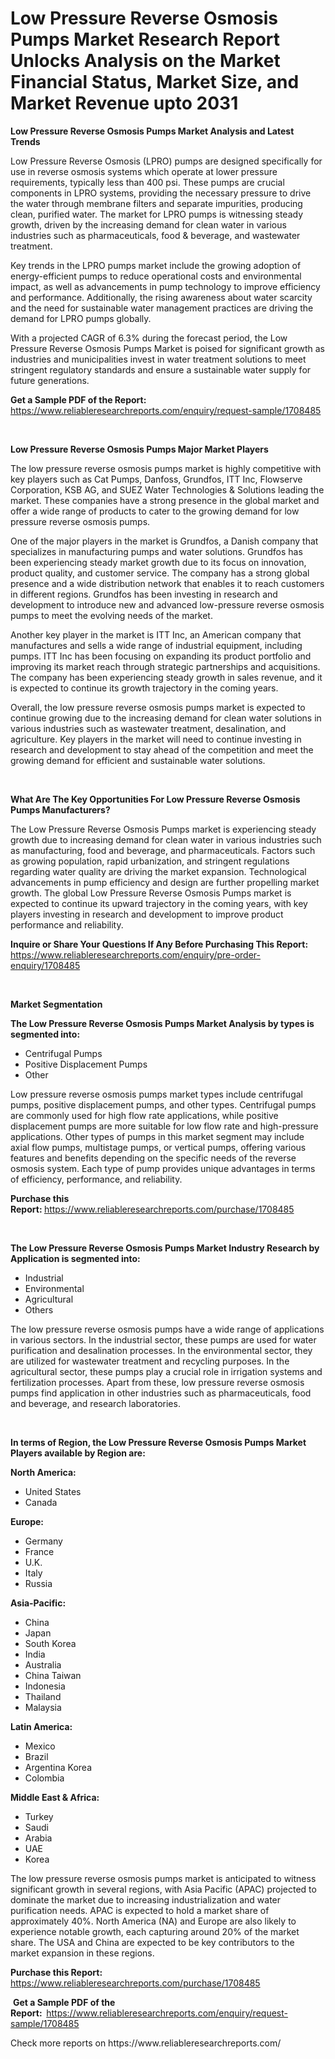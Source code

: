 <p><h1>Low Pressure Reverse Osmosis Pumps Market Research Report Unlocks Analysis on the Market Financial Status, Market Size, and Market Revenue upto 2031</h1></p><p><strong>Low Pressure Reverse Osmosis Pumps Market Analysis and Latest Trends</strong></p>
<p><p>Low Pressure Reverse Osmosis (LPRO) pumps are designed specifically for use in reverse osmosis systems which operate at lower pressure requirements, typically less than 400 psi. These pumps are crucial components in LPRO systems, providing the necessary pressure to drive the water through membrane filters and separate impurities, producing clean, purified water. The market for LPRO pumps is witnessing steady growth, driven by the increasing demand for clean water in various industries such as pharmaceuticals, food & beverage, and wastewater treatment.</p><p>Key trends in the LPRO pumps market include the growing adoption of energy-efficient pumps to reduce operational costs and environmental impact, as well as advancements in pump technology to improve efficiency and performance. Additionally, the rising awareness about water scarcity and the need for sustainable water management practices are driving the demand for LPRO pumps globally.</p><p>With a projected CAGR of 6.3% during the forecast period, the Low Pressure Reverse Osmosis Pumps Market is poised for significant growth as industries and municipalities invest in water treatment solutions to meet stringent regulatory standards and ensure a sustainable water supply for future generations.</p></p>
<p><strong>Get a Sample PDF of the Report:&nbsp;</strong> <a href="https://www.reliableresearchreports.com/enquiry/request-sample/1708485">https://www.reliableresearchreports.com/enquiry/request-sample/1708485</a></p>
<p>&nbsp;</p>
<p><strong>Low Pressure Reverse Osmosis Pumps Major Market Players</strong></p>
<p><p>The low pressure reverse osmosis pumps market is highly competitive with key players such as Cat Pumps, Danfoss, Grundfos, ITT Inc, Flowserve Corporation, KSB AG, and SUEZ Water Technologies & Solutions leading the market. These companies have a strong presence in the global market and offer a wide range of products to cater to the growing demand for low pressure reverse osmosis pumps.</p><p>One of the major players in the market is Grundfos, a Danish company that specializes in manufacturing pumps and water solutions. Grundfos has been experiencing steady market growth due to its focus on innovation, product quality, and customer service. The company has a strong global presence and a wide distribution network that enables it to reach customers in different regions. Grundfos has been investing in research and development to introduce new and advanced low-pressure reverse osmosis pumps to meet the evolving needs of the market.</p><p>Another key player in the market is ITT Inc, an American company that manufactures and sells a wide range of industrial equipment, including pumps. ITT Inc has been focusing on expanding its product portfolio and improving its market reach through strategic partnerships and acquisitions. The company has been experiencing steady growth in sales revenue, and it is expected to continue its growth trajectory in the coming years.</p><p>Overall, the low pressure reverse osmosis pumps market is expected to continue growing due to the increasing demand for clean water solutions in various industries such as wastewater treatment, desalination, and agriculture. Key players in the market will need to continue investing in research and development to stay ahead of the competition and meet the growing demand for efficient and sustainable water solutions.</p></p>
<p>&nbsp;</p>
<p><strong>What Are The Key Opportunities For Low Pressure Reverse Osmosis Pumps Manufacturers?</strong></p>
<p><p>The Low Pressure Reverse Osmosis Pumps market is experiencing steady growth due to increasing demand for clean water in various industries such as manufacturing, food and beverage, and pharmaceuticals. Factors such as growing population, rapid urbanization, and stringent regulations regarding water quality are driving the market expansion. Technological advancements in pump efficiency and design are further propelling market growth. The global Low Pressure Reverse Osmosis Pumps market is expected to continue its upward trajectory in the coming years, with key players investing in research and development to improve product performance and reliability.</p></p>
<p><strong>Inquire or Share Your Questions If Any Before Purchasing This Report:</strong> <a href="https://www.reliableresearchreports.com/enquiry/pre-order-enquiry/1708485">https://www.reliableresearchreports.com/enquiry/pre-order-enquiry/1708485</a></p>
<p>&nbsp;</p>
<p><strong>Market Segmentation</strong></p>
<p><strong>The Low Pressure Reverse Osmosis Pumps Market Analysis by types is segmented into:</strong></p>
<p><ul><li>Centrifugal Pumps</li><li>Positive Displacement Pumps</li><li>Other</li></ul></p>
<p><p>Low pressure reverse osmosis pumps market types include centrifugal pumps, positive displacement pumps, and other types. Centrifugal pumps are commonly used for high flow rate applications, while positive displacement pumps are more suitable for low flow rate and high-pressure applications. Other types of pumps in this market segment may include axial flow pumps, multistage pumps, or vertical pumps, offering various features and benefits depending on the specific needs of the reverse osmosis system. Each type of pump provides unique advantages in terms of efficiency, performance, and reliability.</p></p>
<p><strong>Purchase this Report:&nbsp;</strong><a href="https://www.reliableresearchreports.com/purchase/1708485">https://www.reliableresearchreports.com/purchase/1708485</a></p>
<p>&nbsp;</p>
<p><strong>The Low Pressure Reverse Osmosis Pumps Market Industry Research by Application is segmented into:</strong></p>
<p><ul><li>Industrial</li><li>Environmental</li><li>Agricultural</li><li>Others</li></ul></p>
<p><p>The low pressure reverse osmosis pumps have a wide range of applications in various sectors. In the industrial sector, these pumps are used for water purification and desalination processes. In the environmental sector, they are utilized for wastewater treatment and recycling purposes. In the agricultural sector, these pumps play a crucial role in irrigation systems and fertilization processes. Apart from these, low pressure reverse osmosis pumps find application in other industries such as pharmaceuticals, food and beverage, and research laboratories.</p></p>
<p>&nbsp;</p>
<p><strong>In terms of Region, the Low Pressure Reverse Osmosis Pumps Market Players available by Region are:</strong></p>
<p>
    <p> <strong> North America: </strong>
        <ul>
            <li>United States</li>
            <li>Canada</li>
        </ul>
        </p> 
    <p> <strong> Europe: </strong>
        <ul>
            <li>Germany</li>
            <li>France</li>
            <li>U.K.</li>
            <li>Italy</li>
            <li>Russia</li>
        </ul>
        </p> 
    <p> <strong> Asia-Pacific: </strong>
        <ul>
            <li>China</li>
            <li>Japan</li>
            <li>South Korea</li>
            <li>India</li>
            <li>Australia</li>
            <li>China Taiwan</li>
            <li>Indonesia</li>
            <li>Thailand</li>
            <li>Malaysia</li>
        </ul>
        </p> 
    <p> <strong> Latin America: </strong>
        <ul>
            <li>Mexico</li>
            <li>Brazil</li>
            <li>Argentina Korea</li>
            <li>Colombia</li>
        </ul>
        </p> 
    <p> <strong> Middle East & Africa: </strong>
        <ul>
            <li>Turkey</li>
            <li>Saudi</li>
            <li>Arabia</li>
            <li>UAE</li>
            <li>Korea</li>
        </ul>
    </p>
    </p>
<p><p>The low pressure reverse osmosis pumps market is anticipated to witness significant growth in several regions, with Asia Pacific (APAC) projected to dominate the market due to increasing industrialization and water purification needs. APAC is expected to hold a market share of approximately 40%. North America (NA) and Europe are also likely to experience notable growth, each capturing around 20% of the market share. The USA and China are expected to be key contributors to the market expansion in these regions.</p></p>
<p><strong>Purchase this Report: </strong><a href="https://www.reliableresearchreports.com/purchase/1708485">https://www.reliableresearchreports.com/purchase/1708485</a></p>
<p>&nbsp;<strong>Get a Sample PDF of the Report:&nbsp;&nbsp;</strong><a href="https://www.reliableresearchreports.com/enquiry/request-sample/1708485">https://www.reliableresearchreports.com/enquiry/request-sample/1708485</a></p>
<p><strong></strong></p>
<p>Check more reports on https://www.reliableresearchreports.com/</p>